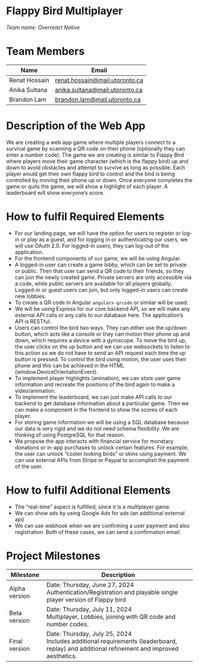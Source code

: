 # Flappy Bird Multiplayer

_Team name: Overreact Native_

# Team Members

| Name          | Email                          |
| ------------- | ------------------------------ |
| Renat Hossain | renat.hossain@mail.utoronto.ca |
| Anika Sultana | anika.sultana@mail.utoronto.ca |
| Brandon Lam   | brandon.lam@mail.utoronto.ca   |

# Description of the Web App

We are creating a web app game where multiple players connect to a survival game by scanning a QR code on their phone (optionally they can enter a number code). The game we are creating is similar to Flappy Bird where players move their game character (which is the flappy bird) up and down to avoid obstacles and attempt to survive as long as possible. Each player would get their own flappy bird to control and the bird is being controlled by moving their phone up or down. Once everyone completes the game or quits the game, we will show a highlight of each player. A leaderboard will show everyone’s score.

# How to fulfil Required Elements

- For our landing page, we will have the option for users to register or log-in or play as a guest, and for logging in or authenticating our users, we will use OAuth 2.0. For logged-in users, they can log-out of the application.
- For the frontend components of our game, we will be using Angular.
- A logged-in user can create a game lobby, which can be set to private or public. Then that user can send a QR code to their friends, so they can join the newly created game. Private servers are only accessible via a code, while public servers are available for all players globally. Logged-in or guest users can join, but only logged-in users can create new lobbies.
- To create a QR code in Angular `angularx-qrcode` or similar will be used.
- We will be using Express for our core backend API, so we will make any external API calls or any calls to our database here. The application’s API is RESTful.
- Users can control the bird two ways. They can either use the up/down button, which acts like a console or they can motion their phone up and down, which requires a device with a gyroscope. To move the bird up, the user clicks on the up button and we can use websockets to listen to this action so we do not have to send an API request each time the up button is pressed. To control the bird using motion, the user uses their phone and this can be achieved in the HTML (window.DeviceOrientationEvent).
- To implement player highlights (animation), we can store user game information and recreate the positions of the bird again to make a video/animation.
- To implement the leaderboard, we can just make API calls to our backend to get database information about a particular game. Then we can make a component in the frontend to show the scores of each player.
- For storing game information we will be using a SQL database because our data is very rigid and we do not need schema flexibility. We are thinking of using PostgreSQL for that reason.
- We propose the app interacts with financial service for monetary donations or in-app purchases to unlock certain features. For example, the user can unlock “cooler looking birds” or skins using payment. We can use external APIs from Stripe or Paypal to accomplish the payment of the user.

# How to fulfil Additional Elements

- The “real-time” aspect is fulfilled, since it is a multiplayer game.
- We can show ads by using Google Ads for ads (an additional external api)
- We can use webhook when we are confirming a user payment and also registration. Both of these cases, we can send a confirmation email.

# Project Milestones

| Milestone     | Description                                                                                                                                |
| ------------- | ------------------------------------------------------------------------------------------------------------------------------------------ |
| Alpha version | Date: Thursday, June 27, 2024<br>Authentication/Registration and playable single player version of Flappy bird                             |
| Beta version  | Date: Thursday, July 11, 2024<br>Multiplayer, Lobbies, joining with QR code and number codes.                                              |
| Final version | Date: Thursday, July 25, 2024<br>Includes additional requirements (leaderboard, replay) and additional refinement and improved aesthetics. |
